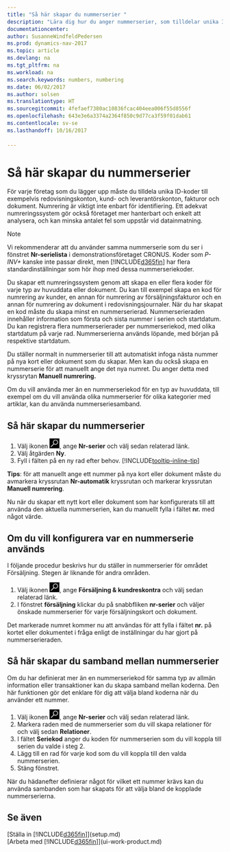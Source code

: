 ```yaml
---
title: "Så här skapar du nummerserier "
description: "Lära dig hur du anger nummerserier, som tilldelar unika ID-koder till konton och dokument i Dynamics NAV."
documentationcenter: 
author: SusanneWindfeldPedersen
ms.prod: dynamics-nav-2017
ms.topic: article
ms.devlang: na
ms.tgt_pltfrm: na
ms.workload: na
ms.search.keywords: numbers, numbering
ms.date: 06/02/2017
ms.author: solsen
ms.translationtype: HT
ms.sourcegitcommit: 4fefaef7380ac10836fcac404eea006f55d8556f
ms.openlocfilehash: 643e3e6a3374a2364f850c9d77ca3f59f01dab61
ms.contentlocale: sv-se
ms.lasthandoff: 10/16/2017

---
```

# <a name="how-to-create-number-series"></a>Så här skapar du nummerserier
För varje företag som du lägger upp måste du tilldela unika ID-koder till exempelvis redovisningskonton, kund- och leverantörskonton, fakturor och dokument. Numrering är viktigt inte enbart för identifiering. Ett adekvat numreringssystem gör också företaget mer hanterbart och enkelt att analysera, och kan minska antalet fel som uppstår vid datainmatning.

> [!NOTE]  
>   Vi rekommenderar att du använder samma nummerserie som du ser i fönstret **Nr-serielista** i demonstrationsföretaget CRONUS. Koder som *P-INV+* kanske inte passar direkt, men [!INCLUDE[d365fin](includes/d365fin_md.md)] har flera standardinställningar som hör ihop med dessa nummerseriekoder.

Du skapar ett numreringssystem genom att skapa en eller flera koder för varje typ av huvuddata eller dokument. Du kan till exempel skapa en kod för numrering av kunder, en annan för numrering av försäljningsfakturor och en annan för numrering av dokument i redovisningsjournaler. När du har skapat en kod måste du skapa minst en nummerserierad. Nummerserieraden innehåller information som första och sista nummer i serien och startdatum. Du kan registrera flera nummerserierader per nummerseriekod, med olika startdatum på varje rad. Nummerserierna används löpande, med början på respektive startdatum.

Du ställer normalt in nummerserier till att automatiskt infoga nästa nummer på nya kort eller dokument som du skapar. Men kan du också skapa en nummerserie för att manuellt ange det nya numret. Du anger detta med kryssrytan **Manuell numrering.**

Om du vill använda mer än en nummerseriekod för en typ av huvuddata, till exempel om du vill använda olika nummerserier för olika kategorier med artiklar, kan du använda nummerseriesamband.

## <a name="to-create-a-new-number-series"></a>Så här skapar du nummerserier
1. Välj ikonen ![Söka efter sida eller rapport](media/ui-search/search_small.png "ikonen Söka efter sida eller rapport"), ange **Nr-serier** och välj sedan relaterad länk.
2. Välj åtgärden **Ny**.
3. Fyll i fälten på en ny rad efter behov. [!INCLUDE[tooltip-inline-tip](includes/tooltip-inline-tip_md.md)]

**Tips**: för att manuellt ange ett nummer på nya kort eller dokument måste du avmarkera kryssrutan **Nr-automatik** kryssrutan och markerar kryssrutan **Manuell numrering**.

Nu när du skapar ett nytt kort eller dokument som har konfigurerats till att använda den aktuella nummerserien, kan du manuellt fylla i fältet **nr.** med något värde.  

## <a name="to-set-up-where-a-number-series-is-used"></a>Om du vill konfigurera var en nummerserie används
I följande procedur beskrivs hur du ställer in nummerserier för området Försäljning. Stegen är liknande för andra områden.
1. Välj ikonen ![Söka efter sida eller rapport](media/ui-search/search_small.png "ikonen Söka efter sida eller rapport"), ange **Försäljning & kundreskontra** och välj sedan relaterad länk.
2. I fönstret **försäljning** klickar du på snabbfliken **nr-serier** och väljer önskade nummerserier för varje försäljningskort och dokument.

Det markerade numret kommer nu att användas för att fylla i fältet **nr.** på kortet eller dokumentet i fråga enligt de inställningar du har gjort på nummerserieraden.

## <a name="to-create-relationships-between-number-series"></a>Så här skapar du samband mellan nummerserier
Om du har definierat mer än en nummerseriekod för samma typ av allmän information eller transaktioner kan du skapa samband mellan koderna. Den här funktionen gör det enklare för dig att välja bland koderna när du använder ett nummer.

1. Välj ikonen ![Söka efter sida eller rapport](media/ui-search/search_small.png "ikonen Söka efter sida eller rapport"), ange **Nr-serier** och välj sedan relaterad länk.
2. Markera raden med de nummerserier som du vill skapa relationer för och välj sedan **Relationer**.
3. I fältet **Seriekod** anger du koden för nummerserien som du vill koppla till serien du valde i steg 2.
4. Lägg till en rad för varje kod som du vill koppla till den valda nummerserien.
5. Stäng fönstret.

När du hädanefter definierar något för vilket ett nummer krävs kan du använda sambanden som har skapats för att välja bland de kopplade nummerserierna.

## <a name="see-also"></a>Se även
[Ställa in [!INCLUDE[d365fin](includes/d365fin_md.md)]](setup.md)  
[Arbeta med [!INCLUDE[d365fin](includes/d365fin_md.md)]](ui-work-product.md)  


